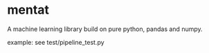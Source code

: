 # mentat
A machine learning library build on pure python, pandas and numpy.


example: see test/pipeline_test.py


